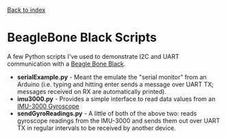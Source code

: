 [Back to index](https://github.com/NickCapurso/Embedded-Systems-Tinkering)

# BeagleBone Black Scripts
A few Python scripts I've used to demonstrate I2C and UART communication with a [Beagle Bone Black](https://beagleboard.org/black).
* **serialExample.py** - Meant the emulate the "serial monitor" from an Arduino (i.e. typing and hitting enter sends a message over UART TX; messages received on RX are automatically printed).
* **imu3000.py** - Provides a simple interface to read data values from an [IMU-3000 Gyroscope](https://store.invensense.com/datasheets/invensense/PS-IMU-3000A.pdf)
* **sendGyroReadings.py** - A little of both of the above two: reads gyroscope readings from the IMU-3000 and sends them out over UART TX in regular intervals to be received by another device.


